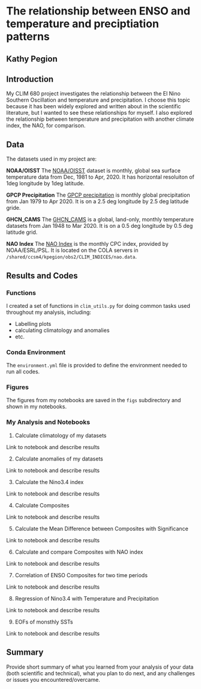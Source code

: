 # The relationship between ENSO and temperature and preciptiation patterns 
 
## Kathy Pegion

## Introduction

My CLIM 680 project investigates the relationship between the El Nino Southern Oscillation and temperature and precipitation.  I choose this topic because it has been widely explored and written about in the scientific literature, but I wanted to see these relationships for myself.  I also explored the relationship between temperature and precipitation with another climate index, the NAO, for comparison.

## Data

The datasets used in my project are:

__NOAA/OISST__
The [NOAA/OISST]( https://kpegion.github.io/COLA-DATASETS-CATALOG/sst.mnmean.nc) dataset is monthly, global sea surface temperature data from Dec, 1981 to Apr, 2020. It has horizontal resoluiton of 1deg longitude by 1deg latitude.
 
__GPCP Precipitation__
The [GPCP precipitation](https://kpegion.github.io/COLA-DATASETS-CATALOG/gpcp_precip.mon.mean.nc) is monthly global precipitation from Jan 1979 to Apr 2020. It is on a 2.5 deg longitude by 2.5 deg latitude gride.

__GHCN_CAMS__
The [GHCN_CAMS](https://kpegion.github.io/COLA-DATASETS-CATALOG/ghcn_cams) is a global, land-only, monthly temperature datasets from Jan 1948 to Mar 2020.  It is on a 0.5 deg longitude by 0.5 deg latitude grid.

__NAO Index__
The [NAO Index](https://www.psl.noaa.gov/data/correlation/nao.data) is the monthly CPC index, provided by NOAA/ESRL/PSL. It is located on the COLA servers in `/shared/ccsm4/kpegion/obs2/CLIM_INDICES/nao.data`. 

## Results and Codes

### Functions
I created a set of functions in `clim_utils.py` for doing common tasks used throughout my analysis, including:
* Labelling plots
* calculating climatology and anomalies
* etc.


### Conda Environment

The `environment.yml` file is provided to define the environment needed to run all codes.

### Figures

The figures from my notebooks are saved in the `figs` subdirectory and shown in my notebooks.

### My Analysis and Notebooks
 
1. Calculate climatology of my datasets

Link to notebook and describe results

2. Calculate anomalies of my datasets

Link to notebook and describe results

3. Calculate the Nino3.4 index

Link to notebook and describe results

4. Calculate Composites

Link to notebook and describe results

5. Calculate the Mean Difference between Composites with Significance

Link to notebook and describe results

6. Calculate and compare Composites with NAO index  

Link to notebook and describe results

7. Correlation of ENSO Composites for two time periods

Link to notebook and describe results

8. Regression of Nino3.4 with Temperature and Precipitation

Link to notebook and describe results

9. EOFs of monsthly SSTs

Link to notebook and describe results

## Summary

Provide short summary of what you learned from your analysis of your data (both scientific and technical), what you plan to do next, and any challenges or issues you encountered/overcame. 
